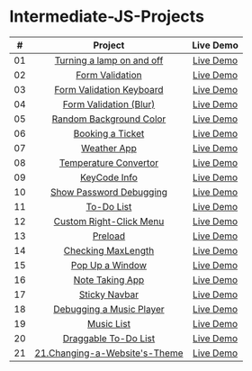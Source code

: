 # Intermediate-JS-Projects






|  #  |            Project             | Live Demo |
| :-: | :----------------------------: | :-------: |
| 01  |       [Turning a lamp on and off](https://github.com/MinaKamaliD/Intermediate-JS-Projects/tree/master/01.Turning%20a%20lamp%20on%20and%20off)       | [Live Demo](https://minakamalid.github.io/Intermediate-JS-Projects/01.Turning%20a%20lamp%20on%20and%20off/)  |
| 02  |     [Form Validation](https://github.com/MinaKamaliD/Intermediate-JS-Projects/tree/master/02.Form%20Validation)    | [Live Demo](https://minakamalid.github.io/Intermediate-JS-Projects/02.Form%20Validation/)  |
| 03  |    [Form Validation Keyboard](https://github.com/MinaKamaliD/Intermediate-JS-Projects/tree/master/03.Form%20Validation%20Keyboard)     | [Live Demo](https://minakamalid.github.io/Intermediate-JS-Projects/03.Form%20Validation%20Keyboard/)  |
| 04  |  [Form Validation (Blur)](https://github.com/MinaKamaliD/Intermediate-JS-Projects/tree/master/04.Form%20Validation%20(Blur))  | [Live Demo](https://minakamalid.github.io/Intermediate-JS-Projects/04.Form%20Validation%20(Blur)/)  |
| 05  | [Random Background Color](https://github.com/MinaKamaliD/Intermediate-JS-Projects/tree/master/05.Random%20Background%20Color)  | [Live Demo](https://minakamalid.github.io/Intermediate-JS-Projects/05.Random%20Background%20Color/)  |
| 06  |    [Booking a Ticket](https://github.com/MinaKamaliD/Intermediate-JS-Projects/tree/master/06.Booking%20a%20Ticket)    | [Live Demo](https://minakamalid.github.io/Intermediate-JS-Projects/06.Booking%20a%20Ticket/)  |
| 07  |        [Weather App](https://github.com/MinaKamaliD/Intermediate-JS-Projects/tree/master/07.Weather%20App)       | [Live Demo](https://minakamalid.github.io/Intermediate-JS-Projects/07.Weather%20App/)  |
| 08  |       [Temperature Convertor](https://github.com/MinaKamaliD/Intermediate-JS-Projects/tree/master/08.Temperature%20Convertor)      | [Live Demo](https://minakamalid.github.io/Intermediate-JS-Projects/08.Temperature%20Convertor/)  |
| 09  |      [KeyCode Info](https://github.com/MinaKamaliD/Intermediate-JS-Projects/tree/master/09.KeyCode%20Info)       | [Live Demo](https://minakamalid.github.io/Intermediate-JS-Projects/09.KeyCode%20Info/)  |
| 10  |        [Show Password Debugging](https://github.com/MinaKamaliD/Intermediate-JS-Projects/tree/master/10.Show%20Password%20Debugging)       | [Live Demo](https://minakamalid.github.io/Intermediate-JS-Projects/10.Show%20Password%20Debugging/)  |
| 11  |     [To-Do List](https://github.com/MinaKamaliD/Intermediate-JS-Projects/tree/master/11.To-Do%20List)     | [Live Demo](https://minakamalid.github.io/Intermediate-JS-Projects/11.To-Do%20List/)  |
| 12  |        [Custom Right-Click Menu](https://github.com/MinaKamaliD/Intermediate-JS-Projects/tree/master/12.Custom%20Right-Click%20Menu)     | [Live Demo](https://minakamalid.github.io/Intermediate-JS-Projects/12.Custom%20Right-Click%20Menu/)  |
| 13  |     [Preload](https://github.com/MinaKamaliD/Intermediate-JS-Projects/tree/master/13.Preload)    | [Live Demo](https://minakamalid.github.io/Intermediate-JS-Projects/13.Preload/)  |
| 14  |        [Checking MaxLength](https://github.com/MinaKamaliD/Intermediate-JS-Projects/tree/master/14.Checking%20MaxLength)     | [Live Demo](https://minakamalid.github.io/Intermediate-JS-Projects/14.Checking%20MaxLength/)  |
| 15  |      [Pop Up a Window](https://github.com/MinaKamaliD/Intermediate-JS-Projects/tree/master/15.Pop%20Up%20a%20Window)     | [Live Demo](https://minakamalid.github.io/Intermediate-JS-Projects/15.Pop%20Up%20a%20Window/)  |
| 16  |        [Note Taking App](https://github.com/MinaKamaliD/Intermediate-JS-Projects/tree/master/16.Note%20Taking%20App)       | [Live Demo](https://minakamalid.github.io/Intermediate-JS-Projects/16.Note%20Taking%20App/)  |
| 17  |       [Sticky Navbar](https://github.com/MinaKamaliD/Intermediate-JS-Projects/tree/master/17.Sticky%20Navbar)       | [Live Demo](https://minakamalid.github.io/Intermediate-JS-Projects/17.Sticky%20Navbar/)  |
| 18  |     [Debugging a Music Player](https://github.com/MinaKamaliD/Intermediate-JS-Projects/tree/master/18.Debugging%20a%20Music%20Player)   | [Live Demo](https://minakamalid.github.io/Intermediate-JS-Projects/18.Debugging%20a%20Music%20Player/)  |
| 19  |       [Music List](https://github.com/MinaKamaliD/Intermediate-JS-Projects/tree/master/19.Music%20List)       | [Live Demo](https://minakamalid.github.io/Intermediate-JS-Projects/19.Music%20List/)  |
| 20  | [Draggable To-Do List](https://github.com/MinaKamaliD/Intermediate-JS-Projects/tree/master/20.Draggable%20To-Do%20List) | [Live Demo](https://minakamalid.github.io/Intermediate-JS-Projects/20.Draggable%20To-Do%20List/)  |
| 21  | [21.Changing-a-Website's-Theme](https://github.com/MinaKamaliD/Intermediate-JS-Projects/tree/master/21.Changing-a-Website's-Theme) | [Live Demo](https://minakamalid.github.io/Intermediate-JS-Projects/21.Changing-a-Website's-Theme/)  |


